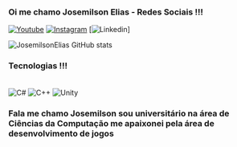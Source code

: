 ### Oi me chamo Josemilson Elias - Redes Sociais !!!

[![Youtube](https://img.shields.io/badge/YouTube-FF0000?style=for-the-badge&logo=youtube&logoColor=white)](https://www.youtube.com/channel/UCEzwReyx-dRX69ykcFVF92g)
[![Instagram](https://img.shields.io/badge/Instagram-E4405F?style=for-the-badge&logo=instagram&logoColor=white)](https://www.instagram.com/cell_gamedev/)
[![Linkedin]([[https://img.shields.io/badge/LinkedIn-0077B5?style=for-the-badge&logo=linkedin&logoColor=white)]

![JosemilsonElias GitHub stats](https://github-readme-stats.vercel.app/api?username=josemilsonelias&show_icons=true&theme=radical)

### Tecnologias !!!
<div style = "display inline: inline_block"><br/>
   <img align = "center" alt = "C#" src = "https://img.shields.io/badge/C%23-239120?style=for-the-badge&logo=c-sharp&logoColor=white"/>
   <img align = "center" alt = "C++" src = "https://img.shields.io/badge/C%2B%2B-00599C?style=for-the-badge&logo=c%2B%2B&logoColor=white"/>
   <img align = "center" alt = "Unity" src = "https://img.shields.io/badge/Unity-100000?style=for-the-badge&logo=unity&logoColor=white"/>
</div>



### Fala me chamo Josemilson sou universitário na área de Ciências da Computação me apaixonei pela área de desenvolvimento de jogos



